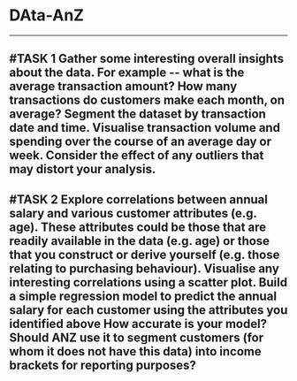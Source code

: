 # DAta-AnZ
-------------------------------------------------------------------------------------------------------------------------------------------------
#TASK 1 
Gather some interesting overall insights about the data.
For example -- what is the average transaction amount? How many transactions do customers make each month, on average?
Segment the dataset by transaction date and time.
Visualise transaction volume and spending over the course of an average day or week.
Consider the effect of any outliers that may distort your analysis.
----------------------------------------------------------------------------------------------------------------------------------------------------
#TASK 2
Explore correlations between annual salary and various customer attributes (e.g. age). 
These attributes could be those that are readily available in the data (e.g. age) or those that you construct or derive yourself (e.g. those relating to purchasing behaviour).
Visualise any interesting correlations using a scatter plot.
Build a simple regression model to predict the annual salary for each customer using the attributes you identified above
How accurate is your model? Should ANZ use it to segment customers (for whom it does not have this data) into income brackets for reporting purposes?
-----------------------------------------------------------------------------------------------------------------------------------------------------
